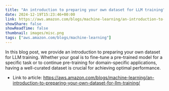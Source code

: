 ```yaml
---
title: "An introduction to preparing your own dataset for LLM training"
date: 2024-12-19T15:23:46+00:00
link: https://aws.amazon.com/blogs/machine-learning/an-introduction-to-preparing-your-own-dataset-for-llm-training/
showShare: false
showReadTime: false
thumbnail: images/misc.png
tags: ["aws.amazon.com/blogs/machine-learning"]
---
```

In this blog post, we provide an introduction to preparing your own dataset for LLM training. Whether your goal is to fine-tune a pre-trained model for a specific task or to continue pre-training for domain-specific applications, having a well-curated dataset is crucial for achieving optimal performance.

- Link to article: https://aws.amazon.com/blogs/machine-learning/an-introduction-to-preparing-your-own-dataset-for-llm-training/